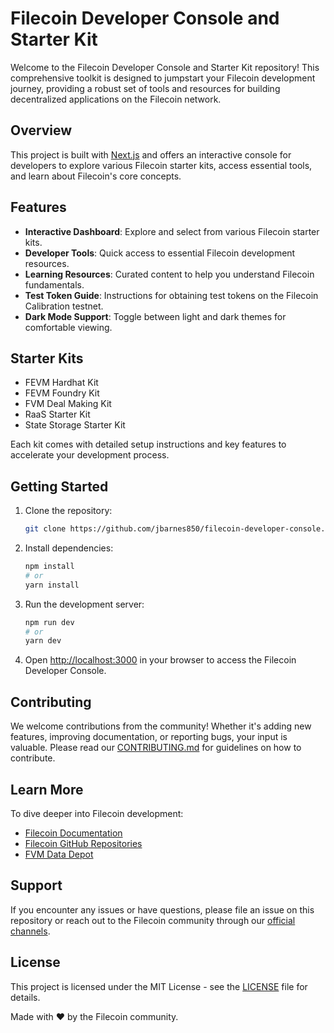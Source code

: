 # Filecoin Developer Console and Starter Kit

Welcome to the Filecoin Developer Console and Starter Kit repository! This comprehensive toolkit is designed to jumpstart your Filecoin development journey, providing a robust set of tools and resources for building decentralized applications on the Filecoin network.

## Overview

This project is built with [Next.js](https://nextjs.org/) and offers an interactive console for developers to explore various Filecoin starter kits, access essential tools, and learn about Filecoin's core concepts.

## Features

- **Interactive Dashboard**: Explore and select from various Filecoin starter kits.
- **Developer Tools**: Quick access to essential Filecoin development resources.
- **Learning Resources**: Curated content to help you understand Filecoin fundamentals.
- **Test Token Guide**: Instructions for obtaining test tokens on the Filecoin Calibration testnet.
- **Dark Mode Support**: Toggle between light and dark themes for comfortable viewing.

## Starter Kits

- FEVM Hardhat Kit
- FEVM Foundry Kit
- FVM Deal Making Kit
- RaaS Starter Kit
- State Storage Starter Kit

Each kit comes with detailed setup instructions and key features to accelerate your development process.

## Getting Started

1. Clone the repository:

   ```bash
   git clone https://github.com/jbarnes850/filecoin-developer-console.git
   ```

2. Install dependencies:

   ```bash
   npm install
   # or
   yarn install
   ```

3. Run the development server:

   ```bash
   npm run dev
   # or
   yarn dev
   ```

4. Open [http://localhost:3000](http://localhost:3000) in your browser to access the Filecoin Developer Console.

## Contributing

We welcome contributions from the community! Whether it's adding new features, improving documentation, or reporting bugs, your input is valuable. Please read our [CONTRIBUTING.md](CONTRIBUTING.md) for guidelines on how to contribute.

## Learn More

To dive deeper into Filecoin development:

- [Filecoin Documentation](https://docs.filecoin.io/)
- [Filecoin GitHub Repositories](https://github.com/filecoin-project)
- [FVM Data Depot](https://data.lighthouse.storage/)

## Support

If you encounter any issues or have questions, please file an issue on this repository or reach out to the Filecoin community through our [official channels](https://filecoin.io/community/).

## License

This project is licensed under the MIT License - see the [LICENSE](LICENSE) file for details.

Made with ❤️ by the Filecoin community.
